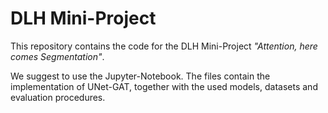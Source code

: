 # DLH Mini-Project

This repository contains the code for the DLH Mini-Project *"Attention, here comes Segmentation"*.

We suggest to use the Jupyter-Notebook. The files contain the implementation of UNet-GAT, together with the used models, datasets and evaluation procedures.